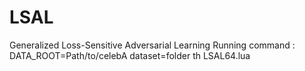 # LSAL
Generalized Loss-Sensitive Adversarial Learning
Running command : DATA_ROOT=Path/to/celebA dataset=folder th LSAL64.lua
